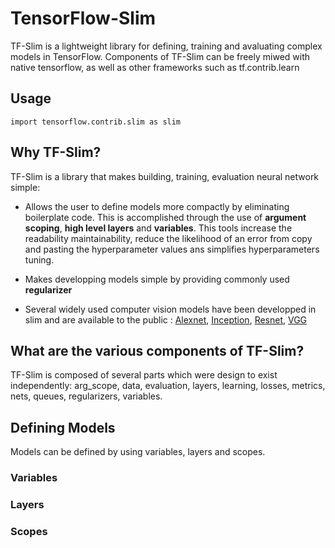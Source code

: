 # TensorFlow-Slim 

TF-Slim is a lightweight library for defining, training and avaluating complex models in TensorFlow. 
Components of TF-Slim can be freely miwed with native tensorflow, as well as other frameworks such as tf.contrib.learn 

## Usage 

```
import tensorflow.contrib.slim as slim 
```

## Why TF-Slim? 

TF-Slim is a library that makes building, training, evaluation neural network simple: 

* Allows the user to define models more compactly by eliminating boilerplate code. This is accomplished through the use of   **argument scoping**, **high level layers** and **variables**. This tools increase the readability maintainability, reduce the likelihood of an error from copy and pasting the hyperparameter values ans simplifies hyperparameters tuning. 

* Makes developping models simple by providing commonly used **regularizer** 

* Several widely used computer vision models have been developped in slim and are available to the public  : [Alexnet](https://github.com/tensorflow/tensorflow/blob/master/tensorflow/contrib/slim/python/slim/nets/alexnet.py),  [Inception](https://github.com/tensorflow/tensorflow/blob/master/tensorflow/contrib/slim/python/slim/nets/inception.py), [Resnet](https://github.com/tensorflow/tensorflow/blob/master/tensorflow/contrib/slim/python/slim/nets/resnet_v2.py), [VGG](https://github.com/tensorflow/tensorflow/blob/master/tensorflow/contrib/slim/python/slim/nets/vgg_test.py)

## What are the various components of TF-Slim? 

TF-Slim is composed of several parts which were design to exist independently: arg_scope, data, evaluation, layers, learning, losses, metrics, nets, queues, regularizers, variables. 

## Defining Models 

Models can be defined by using variables, layers and scopes. 

### Variables 

### Layers 

### Scopes 
